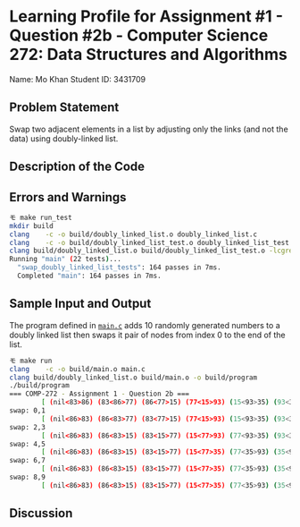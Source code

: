 # Learning Profile for Assignment #1 - Question #2b - Computer Science 272: Data Structures and Algorithms

Name: Mo Khan
Student ID: 3431709

## Problem Statement

Swap two adjacent elements in a list by adjusting only the links (and not the data) using doubly-linked list.

## Description of the Code

## Errors and Warnings

```bash
モ make run_test
mkdir build
clang    -c -o build/doubly_linked_list.o doubly_linked_list.c
clang    -c -o build/doubly_linked_list_test.o doubly_linked_list_test.c
clang build/doubly_linked_list.o build/doubly_linked_list_test.o -lcgreen -o build/test
Running "main" (22 tests)...
  "swap_doubly_linked_list_tests": 164 passes in 7ms.
  Completed "main": 164 passes in 7ms.
```

## Sample Input and Output

The program defined in [`main.c`](./main.c) adds 10 randomly generated numbers to a
doubly linked list then swaps it pair of nodes from index 0 to the end of the list.

```bash
モ make run
clang    -c -o build/main.o main.c
clang build/doubly_linked_list.o build/main.o -o build/program
./build/program
=== COMP-272 - Assignment 1 - Question 2b ===
        [ (nil<83>86) (83<86>77) (86<77>15) (77<15>93) (15<93>35) (93<35>86) (35<86>92) (86<92>49) (92<49>21) (49<21>nil) ]
swap: 0,1
        [ (nil<86>83) (86<83>77) (83<77>15) (77<15>93) (15<93>35) (93<35>86) (35<86>92) (86<92>49) (92<49>21) (49<21>nil) ]
swap: 2,3
        [ (nil<86>83) (86<83>15) (83<15>77) (15<77>93) (77<93>35) (93<35>86) (35<86>92) (86<92>49) (92<49>21) (49<21>nil) ]
swap: 4,5
        [ (nil<86>83) (86<83>15) (83<15>77) (15<77>35) (77<35>93) (35<93>86) (93<86>92) (86<92>49) (92<49>21) (49<21>nil) ]
swap: 6,7
        [ (nil<86>83) (86<83>15) (83<15>77) (15<77>35) (77<35>93) (35<93>92) (93<92>86) (92<86>49) (86<49>21) (49<21>nil) ]
swap: 8,9
        [ (nil<86>83) (86<83>15) (83<15>77) (15<77>35) (77<35>93) (35<93>92) (93<92>86) (92<86>21) (86<21>49) (21<49>nil) ]
```

## Discussion
